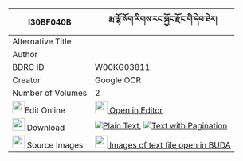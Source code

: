 |I30BF040B|རྨ་ལྷོ་སོག་རིགས་རང་སྐྱོང་རྫོང་གི་དེབ་ཐེར། 
| --- | --- 
|Alternative Title |
|Author | 
|BDRC ID | W00KG03811
|Creator | Google OCR
|Number of Volumes| 2
|<img width="25" src="https://img.icons8.com/color/25/000000/edit-property.png">Edit Online| [<img width="25" src="https://avatars.githubusercontent.com/u/45091458?s=200&v=4"> Open in Editor](http://editor.openpecha.org/I30BF040B)
|<img width="25" src="https://img.icons8.com/fluent/48/000000/download-2.png"/>  Download | [![](https://img.icons8.com/color/20/000000/txt.png)Plain Text](https://github.com/Openpecha/I30BF040B/releases/download/v1/ma_lho_sokrik_rangkyong_dzong__plain_I30BF040B.zip), [![](https://img.icons8.com/color/20/000000/txt.png)Text with Pagination](https://github.com/Openpecha/I30BF040B/releases/download/v1/ma_lho_sokrik_rangkyong_dzong__pages_I30BF040B.zip)
|<img width="25" src="https://img.icons8.com/plasticine/100/000000/pictures-folder.png"/>  Source Images | [<img width="25" src="https://library.bdrc.io/icons/BUDA-small.svg"> Images of text file open in BUDA](https://library.bdrc.io/show/bdr:W00KG03811)